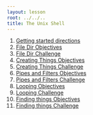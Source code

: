```yaml
---
layout: lesson
root: ../../..
title: The Unix Shell
---
```


<div class="toc" markdown="1">

1. [Getting started directions](00-gettingStarted.html)
1. [File Dir Objectives](01-filedir-objectives.html) 
1. [File Dir Challenge](01-filedir-challenge.html) 
1. [Creating Things Objectives](02-create-objectives.html)
1. [Creating Things Challenge](02-create-challenge.html)
1. [Pipes and Filters Objectives](03-pipefilter-objectives.html)
1. [Pipes and Filters Challenge](03-pipefilter-challenge.html)
1. [Looping Objectives](04-loop-objectives.html)
1. [Looping Challenge](04-loop-challenge.html)
1. [Finding things Objectives](06-find-objectives.html)
1. [Finding things Challenge](06-find-challenge.html)

</div>

